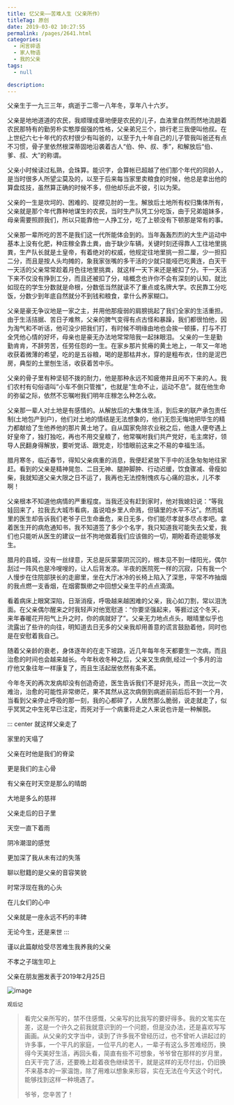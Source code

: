 ```yaml
---
title: 忆父亲——苦难人生（父亲所作）
titleTag: 原创
date: 2019-03-02 10:27:55
permalink: /pages/2641.html
categories: 
  - 闲言碎语
  - 家人物语
  - 我的父亲
tags: 
  - null

description: 
---
```


父亲生于一九三三年，病逝于二零一八年冬，享年八十六岁。


父亲是地地道道的农民，我顺理成章地便是农民的儿子，血液里自然而然地流趟着农民那特有的勤劳朴实憨厚倔强的性格，父亲弟兄三个，排行老三我便叫他叔。在上世纪六七十年代的农村很少有叫爸的，以至于九十年自己的儿子管我叫爸还有点不习惯，骨子里依然根深蒂固地沿袭着古人“伯、仲、叔、季”，和解放后“伯、爹、叔、大”的称谓。

父亲小时候读过私熟，会珠算。能识字，会算帐已超越了他们那个年代的同龄人，是当时很多人所望尘莫及的，以至于后来每当家里卖粮食的时候，他总是拿出他的算盘炫技，虽然算正确的时候不多，但他却乐此不彼，引以为荣。

父亲的一生是坎坷的、困难的、捉襟见肘的一生。解放后土地所有权归集体所有，父亲就是那个年代靠种地谋生的农民，当时生产队凭工分吃饭，由于兄弟姐妹多，母亲需要照顾我们，所以只能靠他一人挣工分，吃了上顿没有下顿那是常有的事。

父亲那一辈所吃的苦不是我们这一代所能体会到的。当年轰轰烈烈的大生产运动中基本上没有化肥，种庄稼全靠土粪，由于缺少车辆，关键时刻还得靠人工往地里挑粪，生产队长就是土皇帝，有着绝对的权威，他规定往地里挑一担二厘，少一担扣二分，而且是按人头均摊的，象我家张嘴的多干活的少就只能哑巴吃黄连，白天干一天活的父亲常常趁着月色往地里挑粪，就这样一天下来还是被扣了分。干一天活下来不仅没有挣到工分，而且还被扣了分，啥概念也许你不会有深刻的认知，就比如现在的学生分数就是命根，分数低当然就读不了重点或名牌大学。农民靠工分吃饭，分数少到年底自然就分不到钱和粮食，拿什么养家糊口。

父亲是豪无争议地是一家之主，并用他那瘦弱的肩膀挑起了我们全家的生活重担。由于生活拮据、苦日子难熬，父亲的脾气变得有点古怪和暴躁，我们都很怕他，因为淘气和不听话，他可没少把我们打，有时候不明缘由地也会挨一顿揍，打与不打全凭他心情的好坏，母亲也是豪无办法地常常陪我一起抹眼泪。
父亲的一生是勤勤肯肯，不辞劳苦，任劳任怨的一生。在家乡那片贫瘠的黄土地上，一年又一年地收获着微薄的希望，吃的是五谷粮，喝的是那枯井水，穿的是粗布衣，住的是泥巴房，典型的土里刨生活，收获着苦中乐。

父亲的骨子里有种坚韧不拨的耐力，他是那种永远不知疲倦并且闲不下来的人。我们农村有句俗语叫”小车不倒只管推”，也就是”生命不止，运动不息”。就在他生命的弥留之际，依然不忘嘱咐我们明年庄稼怎么种怎么收。

父亲那一辈人对土地是有感情的。从解放后的大集体生活，到后来的联产承包责任制(土地包产到户)，他们对土地的情结是无法想象的，他们无怨无悔地把毕生的精力都献给了生他养他的那片黄土地了。自从国家免除农业税之后，他逢人便夸遇上好皇帝了，独打独吃，再也不用交皇粮了，他常嘱咐我们共产党好，毛主席好，领导人民翻身得解放，要听党话、跟党走，珍惜眼前这来之不易的幸福生活。

腊月寒冬，临近春节，得知父亲病重的消息，我便赶紧放下手中的活急匆匆地往家赶。看到的父亲是精神晃忽、二目无神、腿肿脚肿、行动迟缓，饮食骤减、骨瘦如柴，我就知道父亲大限之日不运了，我再也无法控制愧疚与心痛的泪水，儿不孝啊！

父亲根本不知道他病情的严重程度。当我还没有赶到家时，他对我媳妇说：“等我娃回来了，拉我去大城市看病，虽说咱乡里人命溅，但镇里的水平不沾”。然而城里的医生却告诉我们老爷子已生命垂危，来日无多，你们能尽孝就多尽点孝吧。拿着医生开的病危通知书，我不知道签了多少个名字，我只知道我可能失去父爱，我们也只能听从医生的建议一丝不拘地做着我们应该做的一切，期盼着奇迹能够发生。

腊月的县城，没有一丝绿意，天总是灰蒙蒙阴沉沉的，根本见不到一缕阳光，偶尔刮过一阵风也是冷嗖嗖的，让人后背发凉。半夜的医院死一样的沉寂，只有我一个人慢步在住院部狭长的走廊里，坐在大厅冰冷的长椅上陷入了深思，平常不咋抽烟的我点燃一支香烟，在烟雾飘缈之中回想父亲生平的点点滴滴。

看着病床上眼窝深陷，日渐消瘦，呼吸越来越困难的父亲，我心如刀割，常以泪洗面。在父亲偶尔醒来之时我轻声对他宽慰道：“你要坚强起来，等捱过这个冬天，来年春暖花开阳气上升之时，你的病就好了”。父亲无力地点点头，眼晴里似乎也流露出了些许的向往，明知道去日无多的父亲我却用善意的谎言鼓励着他，同时也是在安慰着我自己。

随着父亲龄的衰老，身体逐年的在走下坡路，近几年每年冬天都要生一次病，而且治愈的时间也会越来越长。今年秋收冬种之后，父亲又生病倒,经过一个多月的治疗他又象往年一样康复了，而且生活起居依然有条不紊。

今年冬天的再次发病却没有创造奇迹，医生告诉我们不是好兆头，而且一次比一次难治，治愈的可能性非常缈茫，果不其然从这次病倒到病逝前前后后不到一个月，当看到父亲停止呼吸的那一刻，我的心都碎了，人居然那么脆弱，说走就走了，似乎冥冥之中生死早已注定，而死对于一个病重将走之人来说也许是一种解脱。

::: center
就这样父亲走了

家里的天塌了

父亲在时他是我们的脊梁

更是我们的主心骨

有父亲在时天空是那么的晴朗

大地是多么的慈祥

父亲走后的日子里

天空一直下着雨

阴冷潮湿的感觉

更加深了我从未有过的失落

聊以慰籍的是父亲的音容笑貌

时常浮现在我的心头

在儿女们的心中

父亲就是一座永远不朽的丰碑

无论今生，还是来世
:::

谨以此篇献给受尽苦难生我养我的父亲

不孝之子瑞生叩上

父亲在朋友圈发表于2019年2月25日

![image](http://t.eryajf.net/imgs/2021/09/cde46b820bf1afec.jpg)



`观后记`

> 看完父亲所写的，禁不住感慨，父亲写的比我写的要好得多。我的文笔实在差，这是一个许久之前我就意识到的一个问题，但是没办法，还是喜欢写写画画。从父亲的文字当中，读到了许多我不曾经历过，也不曾听人讲起过的许多事，一个平凡的家庭，一位平凡的老人，一辈子有这么多苦难经历，换得今天美好生活，再回头看，简直有些不可想象，爷爷曾在那样的岁月里，白天干完了活，还要晚上趁着夜色继续苦干，就是这样的无尽付出，仍旧换不来基本的一家温饱，除了用难以想象来形容，实在无法在今天这个时代，能够找到这样一种境遇了。
>
> 
>
> 爷爷，您辛苦了！
